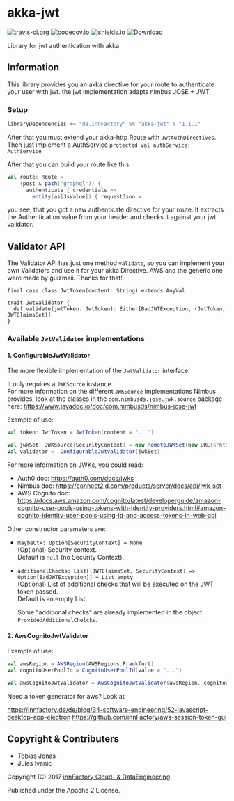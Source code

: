 # akka-jwt
[![travis-ci.org](https://travis-ci.org/innFactory/akka-jwt.svg?branch=master)](https://travis-ci.org/innFactory/akka-jwt)
[![codecov.io](https://img.shields.io/codecov/c/github/innFactory/akka-jwt/master.svg?style=flat)](https://codecov.io/github/innFactory/akka-jwt)
[![shields.io](http://img.shields.io/badge/license-Apache2-blue.svg)](http://www.apache.org/licenses/LICENSE-2.0.txt)
[ ![Download](https://api.bintray.com/packages/innfactory/sbt-plugins/akka-jwt/images/download.svg) ](https://bintray.com/innfactory/sbt-plugins/akka-jwt/_latestVersion)

Library for jwt authentication with akka


## Information
This library provides you an akka directive for your route to authenticate your user with jwt. the jwt implementation adapts nimbus JOSE + JWT.

### Setup
```scala
libraryDependencies += "de.innFactory" %% "akka-jwt" % "1.1.1"
```

After that you must extend your akka-http Route with ```JwtAuthDirectives```. Then just implement a AuthService ```protected val authService: AuthService```

After that you can build your route like this: 

```scala
val route: Route =
    (post & path("graphql")) {
      authenticate { credentials =>
        entity(as[JsValue]) { requestJson ⇒
```

you see, that you got a new authenticate directive for your route. It extracts the Authentication value from your header and checks it against your jwt validator.

## Validator API

The Validator API has just one method ```validate```, so you can implement your own Validators and use it for your akka Directive. AWS and the generic one were made by guizmaii. Thanks for that!

```
final case class JwtToken(content: String) extends AnyVal

trait JwtValidator {
  def validate(jwtToken: JwtToken): Either[BadJWTException, (JwtToken, JWTClaimsSet)]
}
```

### Available `JwtValidator` implementations

#### 1. ConfigurableJwtValidator

The more flexible implementation of the `JwtValidator` interface.

It only requires a `JWKSource` instance.    
For more information on the different `JWKSource` implementations Nimbus provides, look at the classes in the `com.nimbusds.jose.jwk.source` package here: https://www.javadoc.io/doc/com.nimbusds/nimbus-jose-jwt

Example of use:
```scala
val token: JwtToken = JwtToken(content = "...")

val jwkSet: JWKSource[SecurityContext] = new RemoteJWKSet(new URL(s"https://your.jwks.prodvider.example.com/.well-known/jwks.json"))
val validator =  ConfigurableJwtValidator(jwkSet)
```

For more information on JWKs, you could read:   
  - Auth0 doc: https://auth0.com/docs/jwks    
  - Nimbus doc: https://connect2id.com/products/server/docs/api/jwk-set       
  - AWS Cognito doc: https://docs.aws.amazon.com/cognito/latest/developerguide/amazon-cognito-user-pools-using-tokens-with-identity-providers.html#amazon-cognito-identity-user-pools-using-id-and-access-tokens-in-web-api

Other constructor parameters are:

  - `maybeCtx: Option[SecurityContext] = None`   
    (Optional) Security context.    
    Default is `null` (no Security Context).
    
  - `additionalChecks: List[(JWTClaimsSet, SecurityContext) => Option[BadJWTException]] = List.empty`   
    (Optional) List of additional checks that will be executed on the JWT token passed.    
    Default is an empty List.
    
    Some "additional checks" are already implemented in the object `ProvidedAdditionalChelcks`.

#### 2. AwsCognitoJwtValidator

Example of use:
```scala
val awsRegion = AWSRegion(AWSRegions.Frankfurt)
val cognitoUserPoolId = CognitoUserPoolId(value = "...")

val awsCognitoJwtValidator = AwsCognitoJwtValidator(awsRegion, cognitoUserPoolId)
```

Need a token generator for aws? Look at

https://innfactory.de/de/blog/34-software-engineering/52-javascript-desktop-app-electron
https://github.com/innFactory/aws-session-token-gui


## Copyright & Contributers

* Tobias Jonas
* Jules Ivanic 

Copyright (C) 2017 [innFactory Cloud- & DataEngineering](https://innFactory.de)

Published under the Apache 2 License.
